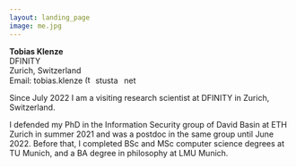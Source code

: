 ```yaml
---
layout: landing_page
image: me.jpg
---
```


**Tobias Klenze** 
<br>DFINITY
<br>Zurich, Switzerland
<br>Email: tobias.klenze <img width="15" alt="(the symbol that looks like an a, but used in emails)" src="https://upload.wikimedia.org/wikipedia/commons/4/46/At_%28%40%29_sign.png"> stusta <img width="3" src="https://upload.wikimedia.org/wikipedia/commons/thumb/2/27/Disc_Plain_black.svg/1200px-Disc_Plain_black.svg.png" alt="(dot)"> net

Since July 2022 I am a visiting research scientist at DFINITY in Zurich, Switzerland.

I defended my PhD in the Information Security group of David Basin at ETH Zurich in summer 2021 and was a postdoc in the same group until June 2022. Before that, I completed BSc and MSc computer science degrees at TU Munich, and a BA degree in philosophy at LMU Munich.

